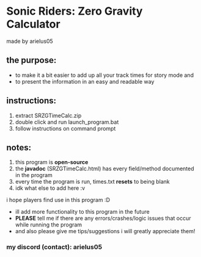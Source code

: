# Sonic Riders: Zero Gravity Calculator
made by arielus05

## the purpose:
- to make it a bit easier to add up all your track times for story mode and
- to present the information in an easy and readable way

## instructions:
1. extract SRZGTimeCalc.zip
2. double click and run launch_program.bat
3. follow instructions on command prompt

## notes:
1. this program is **open-source**
2. the **javadoc** (SRZGTimeCalc.html) has every field/method documented in the program
2. every time the program is run, times.txt **resets** to being blank
3. idk what else to add here :v

i hope players find use in this program :D
- ill add more functionality to this program in the future
- **PLEASE** tell me if there are any errors/crashes/logic issues that occur while running the program
- and also please give me tips/suggestions i will greatly appreciate them!
### my discord (contact): arielus05